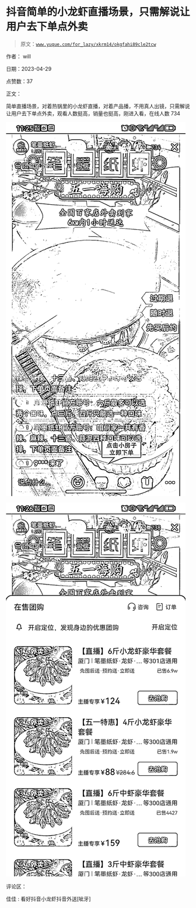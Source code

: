 # 抖音简单的小龙虾直播场景，只需解说让用户去下单点外卖

> 原文：[`www.yuque.com/for_lazy/xkrm14/okgfahi89cle2tcw`](https://www.yuque.com/for_lazy/xkrm14/okgfahi89cle2tcw)

作者： will

日期：2023-04-29

点赞数：37

正文：

简单直播场景，对着热锅里的小龙虾直播，对着产品播，不用真人出镜，只需解说让用户去下单点外卖，观看人数挺高，销量也挺高，刚进入看，在线人数 734

![](img/966cc9eb9b2ca4fb05561e72a7c7d7c7.png)  

![](img/95d8aea3ac0087e5929c1c9e69a118f0.png)  

评论区：

佳佳 : 看好抖音小龙虾抖音外送[呲牙]



